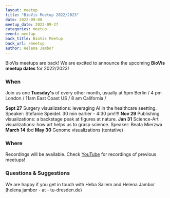 ```yaml
---
layout: meetup
title: "BioVis Meetup 2022/2023"
date: 2022-09-08
meetup_date: 2022-09-27
categories: meetup
event: meetup
back_title: BioVis Meetup
back_url: /meetup
author: Helena Jambor
---
```


BioVis meetups are back! We are excited to announce the upcoming **BioVis meetup dates** for 2022/2023!

### When

Join us one **Tuesday's** of every other month, usually at 5pm Berlin / 4 pm London / 11am East Coast US
/ 8 am California /

**Sept 27** Surgery visualizations: leveraging AI in the healthcare seetting. Speaker: Stefanie Speidel. 30 min earlier - 4:30 pm!!!! 
**Nov 29** Publishing visualizations: a backstage peak at figures at nature.
**Jan 31** Science-Art visualizations: how art helps us to grasp science. Speaker: Beata Mierzwa 
**March 14** tbd
**May 30** Genome visualizations (tentative)


### Where

Recordings will be available. Check [YouTube](https://youtube.com/playlist?list=PL5kIQRQ6TU8Ifu_5h2iipUmIKCqhs50zx) for recordings of previous meetups! 


### Questions & Suggestions

We are happy if you get in touch with Heba Sailem and Helena Jambor (helena.jambor - at - tu-dresden.de)
